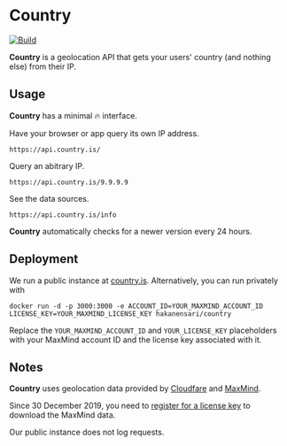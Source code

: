 # Country

[![Build](https://github.com/hakanensari/country/workflows/build/badge.svg)](https://github.com/hakanensari/country/actions)

**Country** is a geolocation API that gets your users' country (and nothing else) from their IP.

## Usage

**Country** has a minimal :fire: interface.

Have your browser or app query its own IP address.

```
https://api.country.is/
```

Query an abitrary IP.

```
https://api.country.is/9.9.9.9
```

See the data sources.

```
https://api.country.is/info
```

**Country** automatically checks for a newer version every 24 hours.

## Deployment

We run a public instance at [country.is](https://country.is). Alternatively, you can run privately with

```
docker run -d -p 3000:3000 -e ACCOUNT_ID=YOUR_MAXMIND_ACCOUNT_ID LICENSE_KEY=YOUR_MAXMIND_LICENSE_KEY hakanensari/country
```

Replace the `YOUR_MAXMIND_ACCOUNT_ID` and `YOUR_LICENSE_KEY` placeholders with your MaxMind account ID and the license key associated with it.

## Notes

**Country** uses geolocation data provided by [Cloudfare](https://support.cloudflare.com/hc/en-us/articles/200168236-Configuring-IP-geolocation) and [MaxMind](http://dev.maxmind.com/geoip/geoip2/geolite2/).

Since 30 December 2019, you need to [register for a license key](https://www.maxmind.com/en/geolite2/signup) to download the MaxMind data.

Our public instance does not log requests.
